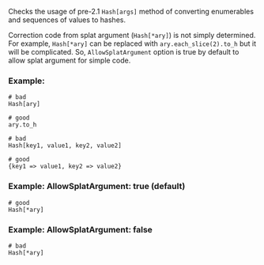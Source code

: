 Checks the usage of pre-2.1 `Hash[args]` method of converting enumerables and
sequences of values to hashes.

Correction code from splat argument (`Hash[*ary]`) is not simply determined. For example,
`Hash[*ary]` can be replaced with `ary.each_slice(2).to_h` but it will be complicated.
So, `AllowSplatArgument` option is true by default to allow splat argument for simple code.

### Example:
    # bad
    Hash[ary]

    # good
    ary.to_h

    # bad
    Hash[key1, value1, key2, value2]

    # good
    {key1 => value1, key2 => value2}

### Example: AllowSplatArgument: true (default)
    # good
    Hash[*ary]

### Example: AllowSplatArgument: false
    # bad
    Hash[*ary]
